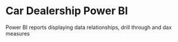 # Car Dealership Power BI

Power BI reports displaying data relationships, drill through and dax measures
